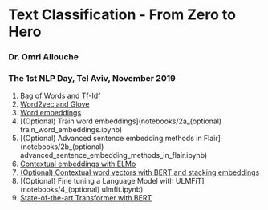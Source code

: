 # Text Classification - From Zero to Hero
### Dr. Omri Allouche
### The 1st NLP Day, Tel Aviv, November 2019

1. [Bag of Words and Tf-Idf](notebooks/1_bow_tfidf.ipynb)
1. [Word2vec and Glove](notebooks/w2v_glove.ipynb)
1. [Word embeddings](notebooks/2_word_embeddings.ipynb)
1. [(Optional) Train word embeddings](notebooks/2a_(optional) train_word_embeddings.ipynb)
1. [(Optional) Advanced sentence embedding methods in Flair](notebooks/2b_(optional) advanced_sentence_embedding_methods_in_flair.ipynb)
1. [Contextual embeddings with ELMo](notebooks/3_elmo.ipynb)
1. [(Optional) Contextual word vectors with BERT and stacking embeddings](3a_contextual_word_vectors_with_bert_and_stacking_embeddings.ipynb)
1. [(Optional) Fine tuning a Language Model with ULMFiT](notebooks/4_(optional) ulmfit.ipynb)
1. [State-of-the-art Transformer with BERT](notebooks/5_bert.ipynb)
